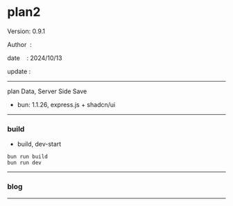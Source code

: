 ﻿# plan2

 Version: 0.9.1

 Author  :
 
 date    : 2024/10/13

 update : 

***

plan Data, Server Side Save 

* bun: 1.1.26,  express.js + shadcn/ui
***
### build

* build, dev-start

```
bun run build
bun run dev
```
***
### blog


***

